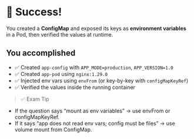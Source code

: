 # 🎉 Success!

You created a **ConfigMap** and exposed its keys as **environment variables** in a Pod, then verified the values at runtime.

## You accomplished
- ✅ Created `app-config` with `APP_MODE=production`, `APP_VERSION=1.0`
- ✅ Created `app-pod` using `nginx:1.29.0`
- ✅ Injected env vars using `envFrom` (or key-by-key with `configMapKeyRef`)
- ✅ Verified the values inside the running container

> ✅ Exam Tip
  - If the question says “mount as env variables” → use envFrom or configMapKeyRef.
  - If it says “app does not read env vars; config must be files” → use volume mount from ConfigMap.

